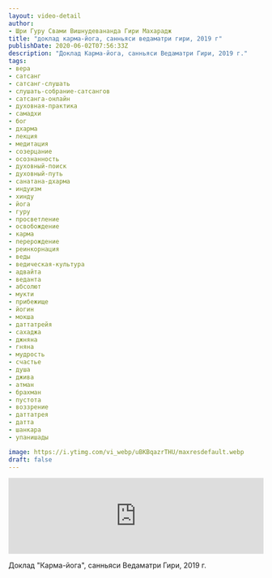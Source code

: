 ```yaml
---
layout: video-detail
author:
- Шри Гуру Свами Вишнудевананда Гири Махарадж
title: "доклад карма-йога, санньяси ведаматри гири, 2019 г"
publishDate: 2020-06-02T07:56:33Z
description: "Доклад Карма-йога, санньяси Ведаматри Гири, 2019 г."
tags: 
- вера
- сатсанг
- сатсанг-слушать
- слушать-собрание-сатсангов
- сатсанга-онлайн
- духовная-практика
- самадхи
- бог
- дхарма
- лекция
- медитация
- созерцание
- осознанность
- духовный-поиск
- духовный-путь
- санатана-дхарма
- индуизм
- хинду
- йога
- гуру
- просветление
- освобождение
- карма
- перерождение
- реинкорнация
- веды
- ведическая-культура
- адвайта
- веданта
- абсолют
- мукти
- прибежище
- йогин
- мокша
- даттатрейя
- сахаджа
- джняна
- гняна
- мудрость
- счастье
- душа
- джива
- атман
- брахман
- пустота
- воззрение
- даттатрея
- датта
- шанкара
- упанишады

image: https://i.ytimg.com/vi_webp/uBKBqazrTHU/maxresdefault.webp
draft: false
---
```


<iframe width="100%" src="https://www.youtube.com/embed/uBKBqazrTHU" frameborder="0" allowfullscreen=""></iframe> 

 Доклад "Карма-йога", санньяси Ведаматри Гири, 2019 г.

  

 